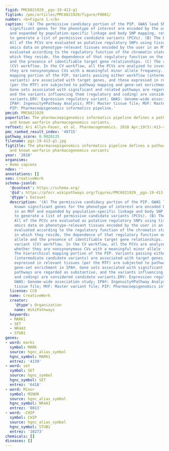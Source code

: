 ```yaml
---
figid: PMC6021929__pgs-19-413-g1
figlink: /pmc/articles/PMC6021929/figure/F0001/
number: <b>Figure 1.</b>
caption: '(A) The permissive candidacy portion of the PIP. GWAS lead SNPs and known
  significant genes for the phenotype of interest are encoded by the user in an MVF
  and expanded by population-specific linkage and body SNP mapping, respectively,
  to generate a list of permissive candidate variants (PCVs). (B) The ERV workflow.
  All of the PCVs are evaluated as putative regulatory SNPs using tissue-specific
  omics data on phenotype-relevant tissues encoded by the user in an MTF. They are
  evaluated according to the regulatory function of the chromatin state segment in
  which they reside, the dependence of that regulatory function on the variant allele
  and the presence of identifiable target gene relationships. (C) The coding variant
  (CV) workflow. In the CV workflow, all the PCVs are analyzed to investigate whether
  they are nonsynonymous CVs with a meaningful minor allele frequency. (D) The hierarchical
  mapping portion of the PIP. Variants passing either workflow (intermediate candidate
  variants) are associated with target genes, and those expressed in relevant tissues
  (per the MTF) are subjected to pathway mapping and gene-set enrichment in IPA®.
  Gene sets associated with significant and related pathways are regarded as substantive,
  and the variants influencing them (regulatory and coding) are considered candidate
  variants.ERV: Expression regulatory variant; GWAS: Genome-wide association study;
  IPA®: Ingenuity®Pathway Analysis; MTF: Master tissue file; MVF: Master variant file;
  PIP: Pharmacoepigenomics informatics pipeline.'
pmcid: PMC6021929
papertitle: The pharmacoepigenomics informatics pipeline defines a pathway of novel
  and known warfarin pharmacogenomics variants.
reftext: Ari Allyn-Feuer, et al. Pharmacogenomics. 2018 Apr;19(5):413-434.
pmc_ranked_result_index: '49715'
pathway_score: 0.9020135
filename: pgs-19-413-g1.jpg
figtitle: The pharmacoepigenomics informatics pipeline defines a pathway of novel
  and known warfarin pharmacogenomics variants
year: '2018'
organisms:
- Homo sapiens
ndex: ''
annotations: []
seo: CreativeWork
schema-jsonld:
  '@context': https://schema.org/
  '@id': https://pfocr.wikipathways.org/figures/PMC6021929__pgs-19-413-g1.html
  '@type': Dataset
  description: '(A) The permissive candidacy portion of the PIP. GWAS lead SNPs and
    known significant genes for the phenotype of interest are encoded by the user
    in an MVF and expanded by population-specific linkage and body SNP mapping, respectively,
    to generate a list of permissive candidate variants (PCVs). (B) The ERV workflow.
    All of the PCVs are evaluated as putative regulatory SNPs using tissue-specific
    omics data on phenotype-relevant tissues encoded by the user in an MTF. They are
    evaluated according to the regulatory function of the chromatin state segment
    in which they reside, the dependence of that regulatory function on the variant
    allele and the presence of identifiable target gene relationships. (C) The coding
    variant (CV) workflow. In the CV workflow, all the PCVs are analyzed to investigate
    whether they are nonsynonymous CVs with a meaningful minor allele frequency. (D)
    The hierarchical mapping portion of the PIP. Variants passing either workflow
    (intermediate candidate variants) are associated with target genes, and those
    expressed in relevant tissues (per the MTF) are subjected to pathway mapping and
    gene-set enrichment in IPA®. Gene sets associated with significant and related
    pathways are regarded as substantive, and the variants influencing them (regulatory
    and coding) are considered candidate variants.ERV: Expression regulatory variant;
    GWAS: Genome-wide association study; IPA®: Ingenuity®Pathway Analysis; MTF: Master
    tissue file; MVF: Master variant file; PIP: Pharmacoepigenomics informatics pipeline.'
  license: CC0
  name: CreativeWork
  creator:
    '@type': Organization
    name: WikiPathways
  keywords:
  - MARK1
  - SET
  - NR4A3
  - STUB1
genes:
- word: marks
  symbol: MARK
  source: hgnc_alias_symbol
  hgnc_symbol: MARK1
  entrez: '4139'
- word: set
  symbol: SET
  source: hgnc_symbol
  hgnc_symbol: SET
  entrez: '6418'
- word: Minor
  symbol: MINOR
  source: hgnc_alias_symbol
  hgnc_symbol: NR4A3
  entrez: '8013'
- word: -CHIP
  symbol: CHIP
  source: hgnc_alias_symbol
  hgnc_symbol: STUB1
  entrez: '10273'
chemicals: []
diseases: []
---
```

